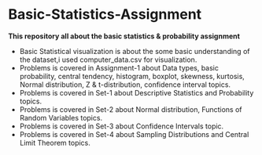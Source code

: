 # Basic-Statistics-Assignment
 **This repository all about the basic statistics & probability assignment**
* Basic Statistical visualization is about the some basic understanding of the dataset,i used computer_data.csv for visualization.
* Problems is covered in Assignment-1 about Data types, basic probability, central tendency, histogram, boxplot, skewness, kurtosis, Normal distribution, Z & t-distribution, confidence interval topics.
* Problems is covered in Set-1 about Descriptive Statistics and Probability topics.
* Problems is covered in Set-2 about Normal distribution, Functions of Random Variables topics. 
* Problems is covered in Set-3 about Confidence Intervals topic.
* Problems is covered in Set-4 about Sampling Distributions and Central Limit Theorem topics.

